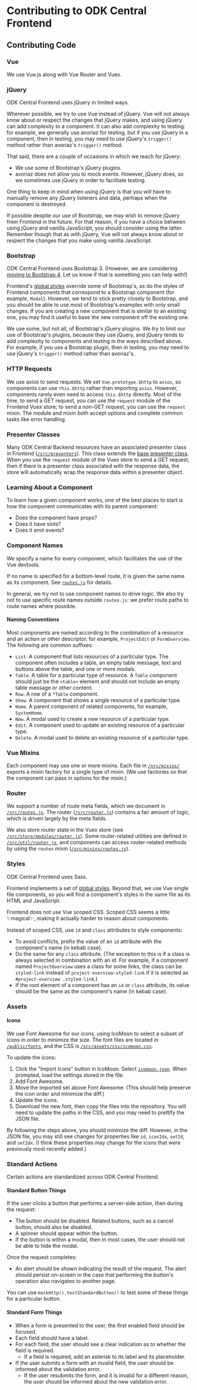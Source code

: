 <!--
Copyright 2019 ODK Central Developers
See the NOTICE file at the top-level directory of this distribution and at
https://github.com/opendatakit/central-frontend/blob/master/NOTICE.

This file is part of ODK Central. It is subject to the license terms in
the LICENSE file found in the top-level directory of this distribution and at
https://www.apache.org/licenses/LICENSE-2.0. No part of ODK Central,
including this file, may be copied, modified, propagated, or distributed
except according to the terms contained in the LICENSE file.
-->
# Contributing to ODK Central Frontend

## Contributing Code

### Vue

We use Vue.js along with Vue Router and Vuex.

### jQuery

ODK Central Frontend uses jQuery in limited ways.

Wherever possible, we try to use Vue instead of jQuery. Vue will not always know about or respect the changes that jQuery makes, and using jQuery can add complexity to a component. It can also add complexity to testing: for example, we generally use avoriaz for testing, but if you use jQuery in a component, then in testing, you may need to use jQuery's `trigger()` method rather than avoriaz's `trigger()` method.

That said, there are a couple of occasions in which we reach for jQuery:

- We use some of Bootstrap's jQuery plugins.
- avoriaz does not allow you to mock events. However, jQuery does, so we sometimes use jQuery in order to facilitate testing.

One thing to keep in mind when using jQuery is that you will have to manually remove any jQuery listeners and data, perhaps when the component is destroyed.

If possible despite our use of Bootstrap, we may wish to remove jQuery from Frontend in the future. For that reason, if you have a choice between using jQuery and vanilla JavaScript, you should consider using the latter. Remember though that as with jQuery, Vue will not always know about or respect the changes that you make using vanilla JavaScript.

### Bootstrap

ODK Central Frontend uses Bootstrap 3. (However, we are considering [moving to Bootstrap 4](https://github.com/opendatakit/central-frontend/issues/142). Let us know if that is something you can help with!)

Frontend's [global styles](/src/assets/scss/app.scss) override some of Bootstrap's, as do the styles of Frontend components that correspond to a Bootstrap component (for example, `Modal`). However, we tend to stick pretty closely to Bootstrap, and you should be able to use most of Bootstrap's examples with only small changes. If you are creating a new component that is similar to an existing one, you may find it useful to base the new component off the existing one.

We use some, but not all, of Bootstrap's jQuery plugins. We try to limit our use of Bootstrap's plugins, because they use jQuery, and jQuery tends to add complexity to components and testing in the ways described above. For example, if you use a Bootstrap plugin, then in testing, you may need to use jQuery's `trigger()` method rather than avoriaz's.

### HTTP Requests

We use axios to send requests. We set `Vue.prototype.$http` to `axios`, so components can use `this.$http` rather than importing `axios`. However, components rarely even need to access `this.$http` directly. Most of the time, to send a GET request, you can use the `request` module of the Frontend Vuex store; to send a non-GET request, you can use the `request` mixin. The module and mixin both accept options and complete common tasks like error handling.

### Presenter Classes

Many ODK Central Backend resources have an associated presenter class in Frontend ([`/src/presenters`](/src/presenters)). This class extends the [base presenter class](/src/presenters/base.js). When you use the `request` module of the Vuex store to send a GET request, then if there is a presenter class associated with the response data, the store will automatically wrap the response data within a presenter object.

### Learning About a Component

To learn how a given component works, one of the best places to start is how the component communicates with its parent component:

- Does the component have props?
- Does it have slots?
- Does it emit events?

### Component Names

We specify a name for every component, which facilitates the use of the Vue devtools.

If no name is specified for a bottom-level route, it is given the same name as its component. See [`routes.js`](/src/routes.js) for details.

In general, we try not to use component names to drive logic. We also try not to use specific route names outside `routes.js`: we prefer route paths to route names where possible.

#### Naming Conventions

Most components are named according to the combination of a resource and an action or other descriptor, for example, `ProjectEdit` or `FormOverview`. The following are common suffixes:

* `List`. A component that lists resources of a particular type. The component often includes a table, an empty table message, text and buttons above the table, and one or more modals.
* `Table`. A table for a particular type of resource. A `Table` component should just be the `<table>` element and should not include an empty table message or other content.
* `Row`. A row of a `*Table` component.
* `Show`. A component that shows a single resource of a particular type.
* `Home`. A parent component of related components, for example, `SystemHome`.
* `New`. A modal used to create a new resource of a particular type.
* `Edit`. A component used to update an existing resource of a particular type.
* `Delete`. A modal used to delete an existing resource of a particular type.

### Vue Mixins

Each component may use one or more mixins. Each file in [`/src/mixins/`](/src/mixins/) exports a mixin factory for a single type of mixin. (We use factories so that the component can pass in options for the mixin.)

### Router

We support a number of route meta fields, which we document in [`/src/routes.js`](/src/routes.js). The router ([`/src/router.js`](/src/router.js)) contains a fair amount of logic, which is driven largely by the meta fields.

We also store router state in the Vuex store (see [`/src/store/modules/router.js`](/src/store/modules/router.js)). Some router-related utilities are defined in [`/src/util/router.js`](/src/util/router.js), and components can access router-related methods by using the `routes` mixin ([`/src/mixins/routes.js`](/src/mixins/routes.js)).

### Styles

ODK Central Frontend uses Sass.

Frontend implements a set of [global styles](/src/assets/scss/app.scss). Beyond that, we use Vue single file components, so you will find a component's styles in the same file as its HTML and JavaScript.

Frontend does not use Vue scoped CSS. Scoped CSS seems a little ✨magical✨, making it actually harder to reason about components.

Instead of scoped CSS, use `id` and `class` attributes to style components:

- To avoid conflicts, prefix the value of an `id` attribute with the component's name (in kebab case).
- Do the same for any `class` attribute. (The exception to this is if a class is always selected in combination with an id. For example, if a component named `ProjectOverview` uses a class for some links, the class can be `styled-link` instead of `project-overview-styled-link` if it is selected as `#project-overview .styled-link`.)
- If the root element of a component has an `id` or `class` attribute, its value should be the same as the component's name (in kebab case).

### Assets

#### Icons

We use Font Awesome for our icons, using IcoMoon to select a subset of icons in order to minimize the size. The font files are located in [`/public/fonts`](/public/fonts), and the CSS is [`/src/assets/css/icomoon.css`](/src/assets/css/icomoon.css).

To update the icons:

1. Click the "Import Icons" button in IcoMoon. Select [`icomoon.json`](/icomoon.json). When prompted, load the settings stored in the file.
2. Add Font Awesome.
3. Move the imported set above Font Awesome. (This should help preserve the icon order and minimize the diff.)
4. Update the icons.
5. Download the new font, then copy the files into the repository. You will need to update the paths in the CSS, and you may need to prettify the JSON file.

By following the steps above, you should minimize the diff. However, in the JSON file, you may still see changes for properties like `id`, `iconIdx`, `setId`, and `setIdx`. (I think these properties may change for the icons that were previously most recently added.)

### Standard Actions

Certain actions are standardized across ODK Central Frontend.

#### Standard Button Things

If the user clicks a button that performs a server-side action, then during the request:

* The button should be disabled. Related buttons, such as a cancel button, should also be disabled.
* A spinner should appear within the button.
* If the button is within a modal, then in most cases, the user should not be able to hide the modal.

Once the request completes:

* An alert should be shown indicating the result of the request. The alert should persist on-screen in the case that performing the button's operation also navigates to another page.

You can use `mockHttp().testStandardButton()` to test some of these things for a particular button.

#### Standard Form Things

* When a form is presented to the user, the first enabled field should be focused.
* Each field should have a label.
* For each field, the user should see a clear indication as to whether the field is required.
  * If a field is required, add an asterisk to its label and its placeholder.
* If the user submits a form with an invalid field, the user should be informed about the validation error.
  * If the user resubmits the form, and it is invalid for a different reason, the user should be informed about the new validation error.
